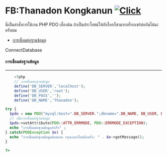 FB:Thanadon Kongkanun [![Click](https://www.facebook.com/markker.mtd/)](https://upload.wikimedia.org/wikipedia/commons/0/05/Facebook_Logo_%282019%29.png)
===================
นี่เป็นคำสั่งการใช้งาน PHP PDO เบื้องต้น ถ้าเป็นประโยชน์ให้กับใครก็สามารถที่จะแชร์ต่อกันได้นะครับผม

* [การเชื่อมต่อฐานข้อมูล](#ConnectDatabase)


ConnectDatabase
#### การเชื่อมต่อฐานข้อมูล
------------
```php 
    <?php
    // การเชื่อมต่อฐานข้อมูล
    define('DB_SERVER','localhost');
    define('DB_USER','root');
    define('DB_PASS','');
    define('DB_NAME','Thanadon');

try {
  $pdo = new PDO("mysql:host=".DB_SERVER.";dbname=".DB_NAME, DB_USER, DB_PASS);
  // เช็คการเชื่อมต่อฐานข้อมูล
  $pdo->setAttribute(PDO::ATTR_ERRMODE, PDO::ERRMODE_EXCEPTION);
  echo "การเชื่อมต่อฐานข้อมูลสำเร็จ" ;
} catch(PDOException $e) {
  echo "การเชื่อมต่อฐานข้อมูลผิดพลาด กรุณาลองใหม่อีกครั้ง: " . $e->getMessage();
}

?>
```
